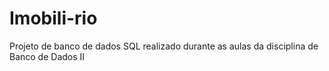 # Imobili-rio
Projeto de banco de dados SQL realizado durante as aulas da disciplina de Banco de Dados II 
